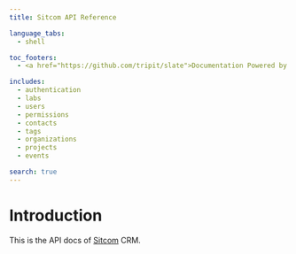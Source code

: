 ```yaml
---
title: Sitcom API Reference

language_tabs:
  - shell

toc_footers:
  - <a href="https://github.com/tripit/slate">Documentation Powered by Slate</a>

includes:
  - authentication
  - labs
  - users
  - permissions
  - contacts
  - tags
  - organizations
  - projects
  - events

search: true
---
```


# Introduction

This is the API docs of [Sitcom](https://github.com/cetic/sitcom) CRM.
